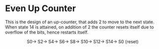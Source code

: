 # Even Up Counter

This is the design of an up-counter, that adds 2 to move to the next state. 
When state 14 is attained, on addition of 2 the counter resets itself due to overflow of the bits, hence restarts itself.

<p align="center">  
S0→ 
S2→ 
S4→ 
S6→ 
S8→ 
S10→ 
S12→ 
S14→ 
S0  (reset)
</p>
